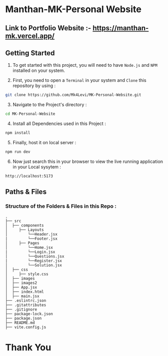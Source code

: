 # Manthan-MK-Personal Website

## Link to Portfolio Website :- https://manthan-mk.vercel.app/

<h2>Getting Started</h2>

1. To get started with this project, you will need to have `Node.js` and `NPM` installed on your system.

2. First, you need to open a `Terminal` in your system and `Clone` this repository by using :

```bash
git clone https://github.com/Mk4Levi/MK-Personal-Website.git
```

3. Navigate to the Project's directory :

```bash
cd MK-Personal-Website
```

4. Install all Dependencies used in this Project :

```bash
npm install
```

5. Finally, host it on local server :

```bash
npm run dev
```

6. Now just search this in your browser to view the live running application in your Local sysytem :

```bash
http://localhost:5173
```

<h2>Paths & Files</h2>

### Structure of the Folders & Files in this Repo :

```text
.
├── src
│  ├── components
│     ├── Layouts
│         └──Header.jsx
|         └──Footer.jsx
│     ├── Pages
│         └──Home.jsx
|         └──Login.jsx
│         └──Questions.jsx
|         └──Register.jsx
│         └──Solution.jsx
│  ├── css
│     ├── style.css
│  ├── images
│  ├── images2
│  ├── App.jsx
│  ├── index.html
│  ├── main.jsx
├── .eslintrc.json
├── .gitattributes
├── .gitignore
├── package-lock.json
├── package.json
├── README.md
├── vite.config.js
```

# Thank You




